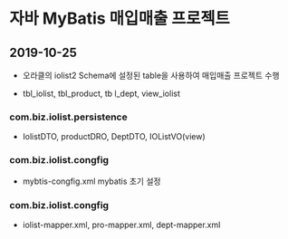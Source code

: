 # 자바 MyBatis 매입매출 프로젝트

## 2019-10-25

* 오라클의 iolist2 Schema에 설정된 table을 사용하여
매입매출 프로젝트 수행

* tbl_iolist, tbl_product, tb l_dept, view_iolist

### com.biz.iolist.persistence
* IolistDTO, productDRO, DeptDTO, IOListVO(view)

### com.biz.iolist.congfig
* mybtis-congfig.xml mybatis 초기 설정

### com.biz.iolist.congfig
* iolist-mapper.xml, pro-mapper.xml, dept-mapper.xml

